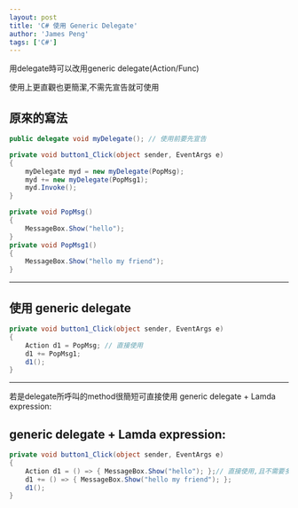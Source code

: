 ```yaml
---
layout: post
title: 'C# 使用 Generic Delegate'
author: 'James Peng'
tags: ['C#']
---
```


用delegate時可以改用generic delegate(Action/Func)

使用上更直觀也更簡潔,不需先宣告就可使用

## 原來的寫法 ##

~~~csharp
public delegate void myDelegate(); // 使用前要先宣告

private void button1_Click(object sender, EventArgs e)
{
    myDelegate myd = new myDelegate(PopMsg);
    myd += new myDelegate(PopMsg1);
    myd.Invoke();
}

private void PopMsg()
{
    MessageBox.Show("hello");
}
private void PopMsg1()
{
    MessageBox.Show("hello my friend");
}

~~~

----------

## 使用 generic delegate ##

~~~csharp
private void button1_Click(object sender, EventArgs e)
{
    Action d1 = PopMsg; // 直接使用
    d1 += PopMsg1;
    d1();
}
~~~


----------


若是delegate所呼叫的method很簡短可直接使用 generic delegate + Lamda expression:

## generic delegate + Lamda expression: ##

~~~csharp
private void button1_Click(object sender, EventArgs e)
{
    Action d1 = () => { MessageBox.Show("hello"); };// 直接使用,且不需要多訂一個method
    d1 += () => { MessageBox.Show("hello my friend"); };
    d1();
} 
~~~

